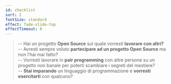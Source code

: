 ```yaml
---
id: checklist
sort: 2
fontSize: standard
effect: fade-slide-top
effectTimeout: 0
---
```


>-- Hai un progetto **Open Source** sul quale vorresti **lavorare con altri?**<br />
>-- Avresti sempre voluto **partecipare ad un progetto Open Source** ma non l’hai mai fatto?<br />
>-- Vorresti lavorare in **pair programming** con altre persone su un progetto non banale per poterti scambiare i segreti del mestiere?<br />
>-- **Stai imparando** un linguaggio di programmazione e **vorresti esercitarti** con qualcuno?
